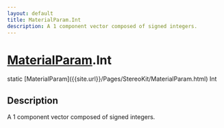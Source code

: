 ```yaml
---
layout: default
title: MaterialParam.Int
description: A 1 component vector composed of signed integers.
---
```

# [MaterialParam]({{site.url}}/Pages/StereoKit/MaterialParam.html).Int

<div class='signature' markdown='1'>
static [MaterialParam]({{site.url}}/Pages/StereoKit/MaterialParam.html) Int
</div>

## Description
A 1 component vector composed of signed integers.

